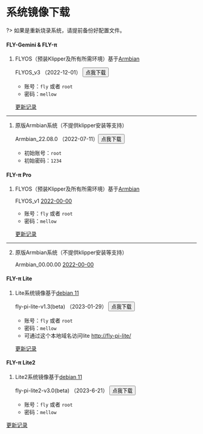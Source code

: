 # 系统镜像下载

?> 如果是重新烧录系统，请提前备份好配置文件。

<!-- tabs:start -->

#### **FLY-Gemini & FLY-π**

1. FLYOS（预装Klipper及所有所需环境）基于[Armbian](https://www.armbian.com/)

    FLYOS_v3 （2022-12-01） <button onclick="window.location.href='https://cdn.mellow.klipper.cn/IMG/Build/FLY-v3.0_Flygemini_bullseye_current_5.10.85.img.xz'">点我下载</button>
    
    * 账号：`fly` 或者 `root`
    * 密码：`mellow`

    [更新记录](introduction/systemupdatelog_gemini.md)

----

1. 原版Armbian系统（不提供klipper安装等支持）

    Armbian_22.08.0  （2022-07-11）<button onclick="window.location.href='https://cdn.mellow.klipper.cn/IMG/Release/Armbian_22.08.0-trunk_Flypiv1_bullseye_current_5.15.52.img.xz'">点我下载</button>

    * 初始账号：`root`
    * 初始密码：`1234`

#### **FLY-π Pro**

1. FLYOS（预装Klipper及所有所需环境）基于[Armbian](https://www.armbian.com/)

    FLYOS_v1  [2022-00-00]()

    * 账号：`fly` 或者 `root`
    * 密码：`mellow`

    [更新记录](introduction/systemupdatelog_pipro.md)

----

2. 原版Armbian系统（不提供klipper安装等支持）

    Armbian_00.00.00  [2022-00-00]()



#### **FLY-π Lite**

1. Lite系统镜像基于[debian 11](https://www.debian.org/)

    fly-pi-lite-v1.3(beta)  （2023-01-29） <button onclick="window.location.href='https://cdn.mellow.klipper.cn/IMG/Beta/fly-pi-lite-v1.3.img.xz'">点我下载</button>
    * 账号：`fly` 或者 `root`
    * 密码：`mellow`
    * 可通过这个本地域名访问lite [http://fly-pi-lite/](http://fly-pi-lite/)

   [更新记录](introduction/systemupdatelog_lite.md)



#### **FLY-π Lite2**

1. Lite2系统镜像基于[debian 11](https://www.debian.org/)

   fly-pi-lite2-v3.0(beta)  （2023-6-21） <button onclick="window.location.href='https://cdn.mellow.klipper.cn/IMG/Release/FLY-v3.0_Flypilite2_bullseye_current.img.xz'">点我下载</button>

   * 账号：`fly` 或者 `root`
   * 密码：`mellow`
   
[更新记录](introduction/systemupdatelog_lite2.md)

<!-- tabs:end -->
